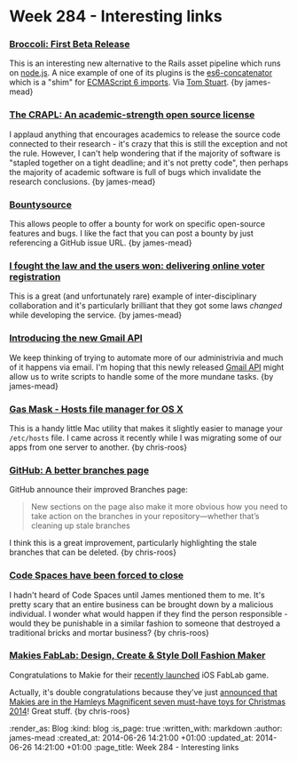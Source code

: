 Week 284 - Interesting links
============================

### [Broccoli: First Beta Release](http://www.solitr.com/blog/2014/02/broccoli-first-release/)

This is an interesting new alternative to the Rails asset pipeline which runs on [node.js][]. A nice example of one of its plugins is the [es6-concatenator][broccoli-es6-concatenator] which is a "shim" for [ECMAScript 6 imports][ecmascript-6-import-declaration]. Via [Tom Stuart][]. {by james-mead}


### [The CRAPL: An academic-strength open source license](http://matt.might.net/articles/crapl/)

I applaud anything that encourages academics to release the source code connected to their research - it's crazy that this is still the exception and not the rule. However, I can't help wondering that if the majority of software is "stapled together on a tight deadline; and it's not pretty code", then perhaps the majority of academic software is full of bugs which invalidate the research conclusions. {by james-mead}


### [Bountysource](https://www.bountysource.com/)

This allows people to offer a bounty for work on specific open-source features and bugs. I like the fact that you can post a bounty by just referencing a GitHub issue URL. {by james-mead}


### [I fought the law and the users won: delivering online voter registration](https://gds.blog.gov.uk/2014/06/20/i-fought-the-law-and-the-users-won-delivering-online-voter-registration/)

This is a great (and unfortunately rare) example of inter-disciplinary collaboration and it's particularly brilliant that they got some laws *changed* while developing the service. {by james-mead}


### [Introducing the new Gmail API](http://googleappsdeveloper.blogspot.co.uk/2014/06/introducing-new-gmail-api.html)

We keep thinking of trying to automate more of our administrivia and much of it happens via email. I'm hoping that this newly released [Gmail API][] might allow us to write scripts to handle some of the more mundane tasks. {by james-mead}


### [Gas Mask - Hosts file manager for OS X](https://github.com/2ndalpha/gasmask)

This is a handy little Mac utility that makes it slightly easier to manage your `/etc/hosts` file. I came across it recently while I was migrating some of our apps from one server to another. {by chris-roos}


### [GitHub: A better branches page](https://github.com/blog/1852-a-better-branches-page)

GitHub announce their improved Branches page:

> New sections on the page also make it more obvious how you need to take action on the branches in your repository—whether that’s cleaning up stale branches

I think this is a great improvement, particularly highlighting the stale branches that can be deleted. {by chris-roos}


### [Code Spaces have been forced to close](http://www.codespaces.com/)

I hadn't heard of Code Spaces until James mentioned them to me. It's pretty scary that an entire business can be brought down by a malicious individual. I wonder what would happen if they find the person responsible - would they be punishable in a similar fashion to someone that destroyed a traditional bricks and mortar business? {by chris-roos}


### [Makies FabLab: Design, Create & Style Doll Fashion Maker](https://itunes.apple.com/gb/app/makies-fablab-design-create/id806174619?mt=8)

Congratulations to Makie for their [recently launched][FabLab tweet] iOS FabLab game.

Actually, it's double congratulations because they've just [announced that Makies are in the Hamleys Magnificent seven must-have toys for Christmas 2014][Makie Hamleys tweet]! Great stuff. {by chris-roos}


[FabLab tweet]: https://twitter.com/OfficialMakies/status/479550132598624256
[Makie Hamleys tweet]: https://twitter.com/OfficialMakies/status/482077580065918977
[Tom Stuart]: http://codon.com
[node.js]: http://nodejs.org/
[broccoli-es6-concatenator]: https://github.com/joliss/broccoli-es6-concatenator
[ecmascript-6-import-declaration]: http://wiki.ecmascript.org/doku.php?id=harmony:modules#import_declarations
[Gmail API]: https://developers.google.com/gmail/api/

:render_as: Blog
:kind: blog
:is_page: true
:written_with: markdown
:author: james-mead
:created_at: 2014-06-26 14:21:00 +01:00
:updated_at: 2014-06-26 14:21:00 +01:00
:page_title: Week 284 - Interesting links
